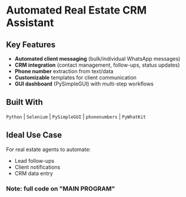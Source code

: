 # Automated Real Estate CRM Assistant 


## Key Features

- **Automated client messaging** (bulk/individual WhatsApp messages)
- **CRM integration** (contact management, follow-ups, status updates)
- **Phone number** extraction from text/data
- **Customizable** templates for client communication
- **GUI dashboard** (PySimpleGUI) with multi-step workflows

## Built With

`Python` | `Selenium` | `PySimpleGUI` | `phonenumbers` | `PyWhatKit`

## Ideal Use Case

For real estate agents to automate:
- Lead follow-ups
- Client notifications
- CRM data entry

### **Note:**  full code on "MAIN PROGRAM"
